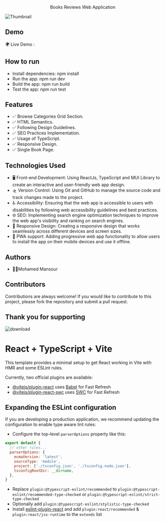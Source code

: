 <p align="center"> Books Reviews Web Application </p>

![Thumbnail](https://github.com/mman9our/Books-Reviews/assets/72463762/e519f553-aecc-48b2-9944-b4bfe101b379)

Demo
---
🌍 Live Demo : 


How to run
---
* Install dependencies: npm install
* Run the app: npm run dev
* Build the app: npm run build
* Test the app: npm run test

Features
---
* ✅ Browse Categories Grid Section.
* ✅ HTML Semantics.
* ✅ Following Design Guidelines.
* ✅ SEO Practices Implementation.
* ✅ Usage of TypeScript.
* ✅ Responsive  Design.
* ✅ Single Book Page.
  
Technologies Used
---
* 🖥️ Front-end Development: Using ReactJs, TypeScript and MUI Library to create an interactive and user-friendly web app design.
* 🛸 Version Control: Using Git and GitHub to manage the source code and track changes made to the project.
* ♿ Accessibility: Ensuring that the web app is accessible to users with disabilities by following web accessibility guidelines and best practices.
* 🌐 SEO: Implementing search engine optimization techniques to improve the web app's visibility and ranking on search engines.
* 📱 Responsive Design: Creating a responsive design that works seamlessly across different devices and screen sizes.
* 📡 PWA support: Adding progressive web app functionality to allow users to install the app on their mobile devices and use it offline.


Authors
---
* 🧑‍💻Mohamed Mansour

Contributors
---
Contributions are always welcome! If you would like to contribute to this project, please fork the repository and submit a pull request.

Thank you for supporting
---
![download](https://www.xngage.com/xngage-logo_og.png)


# React + TypeScript + Vite

This template provides a minimal setup to get React working in Vite with HMR and some ESLint rules.

Currently, two official plugins are available:

- [@vitejs/plugin-react](https://github.com/vitejs/vite-plugin-react/blob/main/packages/plugin-react/README.md) uses [Babel](https://babeljs.io/) for Fast Refresh
- [@vitejs/plugin-react-swc](https://github.com/vitejs/vite-plugin-react-swc) uses [SWC](https://swc.rs/) for Fast Refresh

## Expanding the ESLint configuration

If you are developing a production application, we recommend updating the configuration to enable type aware lint rules:

- Configure the top-level `parserOptions` property like this:

```js
export default {
  // other rules...
  parserOptions: {
    ecmaVersion: 'latest',
    sourceType: 'module',
    project: ['./tsconfig.json', './tsconfig.node.json'],
    tsconfigRootDir: __dirname,
  },
}
```

- Replace `plugin:@typescript-eslint/recommended` to `plugin:@typescript-eslint/recommended-type-checked` or `plugin:@typescript-eslint/strict-type-checked`
- Optionally add `plugin:@typescript-eslint/stylistic-type-checked`
- Install [eslint-plugin-react](https://github.com/jsx-eslint/eslint-plugin-react) and add `plugin:react/recommended` & `plugin:react/jsx-runtime` to the `extends` list
